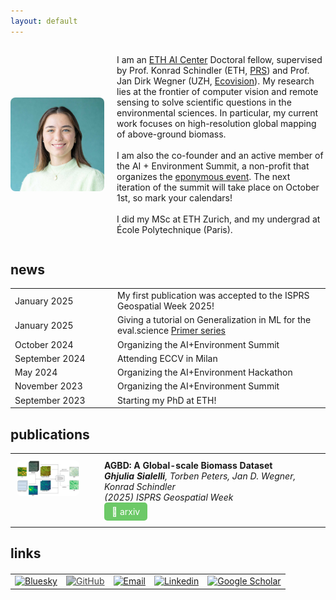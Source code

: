 ```yaml
---
layout: default
---
```


<div style="display: flex; align-items: center;">
  <img src="./assets/img/AIC_headshot_small.jpg" alt="Headshot" style="width:150px; border-radius: 8px; margin-right: 20px;">
    <div>
    <p>
        I am an <a href="https://ai.ethz.ch/" target="_blank">ETH AI Center</a> Doctoral fellow, supervised by Prof. Konrad Schindler (ETH, <a href="https://prs.igp.ethz.ch/" target="_blank">PRS</a>) and Prof. Jan Dirk Wegner (UZH, <a href="https://dm3l.uzh.ch/wegner" target="_blank">Ecovision</a>). My research lies at the frontier of computer vision and remote sensing to solve scientific questions in the environmental sciences. In particular, my current work focuses on high-resolution global mapping of above-ground biomass.
        <br><br>
        I am also the co-founder and an active member of the AI + Environment Summit, a non-profit that organizes the <a href="https://summit.biodivx.org/" target="_blank">eponymous event</a>. The next iteration of the summit will take place on October 1st, so mark your calendars!
        <br><br>
        I did my MSc at ETH Zurich, and my undergrad at École Polytechnique (Paris).
    </p>
    </div>
</div>




## news
<table style="width:100%; border-collapse: collapse;">
  <tr>
    <td style="width:20%; min-width:150px;">January 2025</td>
    <td style="width:80%;">My first publication was accepted to the ISPRS Geospatial Week 2025!</td>
  </tr>
  <tr>
    <td style="width:20%; min-width:150px;">January 2025</td>
    <td style="width:80%;">Giving a tutorial on Generalization in ML for the eval.science <a href="https://docs.eval.science/learn/primer" target="_blank">Primer series</a></td>
  </tr>
  <tr>
    <td style="width:20%; min-width:150px;">October 2024</td>
    <td style="width:80%;">Organizing the AI+Environment Summit</td>
  </tr>
  <tr>
    <td style="width:20%; min-width:150px;">September 2024</td>
    <td style="width:80%;">Attending ECCV in Milan</td>
  </tr>
  <tr>
    <td style="width:20%; min-width:150px;">May 2024</td>
    <td style="width:80%;">Organizing the AI+Environment Hackathon</td>
  </tr>
  <tr>
    <td style="width:20%; min-width:150px;">November 2023</td>
    <td style="width:80%;">Organizing the AI+Environment Summit</td>
  </tr>
  <tr>
    <td style="width:20%; min-width:150px;">September 2023</td>
    <td style="width:80%;">Starting my PhD at ETH!</td>
  </tr>
</table>


## publications
<table style="width:100%; border-collapse: collapse; margin-bottom: 20px;">
  <tr>
    <td style="width: 120px; padding: 10px; vertical-align: top;">
      <img src="./assets/img/AGBD.png" alt="Publication Image" style="width:100px; border-radius: 8px;">
    </td>
    <td style="padding: 10px; vertical-align: top;">
      <strong>AGBD: A Global-scale Biomass Dataset</strong><br>
      <em><strong>Ghjulia Sialelli</strong>, Torben Peters, Jan D. Wegner, Konrad Schindler</em><br><em>(2025) ISPRS Geospatial Week</em><br>
      <a href="https://arxiv.org/abs/2406.04928" target="_blank" 
         style="display: inline-block; padding: 6px 12px; background-color: #6cc967; 
                color: white; text-decoration: none; border-radius: 5px; font-size: 14px;">
        🔗 arxiv
      </a>
    </td>
  </tr>
</table>


## links
<table style="width:100%; text-align:center; margin-top: 20px;">
  <tr>
    <td>
      <a href="https://bsky.app/profile/ghjuliasialelli.bsky.social" target="_blank">
        <img src="https://upload.wikimedia.org/wikipedia/commons/7/7a/Bluesky_Logo.svg" 
             alt="Bluesky" style="width:40px;">
      </a>
    </td>
    <td>
      <a href="https://github.com/ghjuliasialelli" target="_blank">
        <img src="https://cdn.jsdelivr.net/npm/simple-icons@v9/icons/github.svg" 
             alt="GitHub" style="width:40px; filter: invert(0.2);">
      </a>
    </td>
    <td>
      <a href="mailto:gsialelli@ethz.ch">
        <img src="https://cdn.jsdelivr.net/npm/simple-icons@v9/icons/maildotru.svg" 
             alt="Email" style="width:40px;">
      </a>
    </td>
    <td>
      <a href="https://www.linkedin.com/in/ghjuliasialelli/">
        <img src="https://cdn.jsdelivr.net/npm/simple-icons@v9/icons/linkedin.svg" 
             alt="Linkedin" style="width:40px;">
      </a>
    </td>
    <td>
      <a href="https://scholar.google.com/citations?user=WTVF1dAAAAAJ&hl=fr">
        <img src="https://cdn.jsdelivr.net/npm/simple-icons@v9/icons/googlescholar.svg" 
             alt="Google Scholar" style="width:40px;">
      </a>
    </td>
  </tr>
</table>
